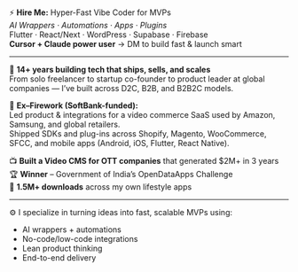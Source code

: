 ⚡️ **Hire Me:** Hyper-Fast Vibe Coder for MVPs  
_AI Wrappers · Automations · Apps · Plugins_  
Flutter · React/Next · WordPress · Supabase · Firebase  
**Cursor + Claude power user** → DM to build fast & launch smart

---

🚀 **14+ years building tech that ships, sells, and scales**  
From solo freelancer to startup co-founder to product leader at global companies — I’ve built across D2C, B2B, and B2B2C models.

🛒 **Ex–Firework (SoftBank-funded):**  
Led product & integrations for a video commerce SaaS used by Amazon, Samsung, and global retailers.  
Shipped SDKs and plug-ins across Shopify, Magento, WooCommerce, SFCC, and mobile apps (Android, iOS, Flutter, React Native).

📺 **Built a Video CMS for OTT companies** that generated $2M+ in 3 years  
🏆 **Winner** – Government of India’s OpenDataApps Challenge  
📱 **1.5M+ downloads** across my own lifestyle apps

---

⚙️ I specialize in turning ideas into fast, scalable MVPs using:
- AI wrappers + automations
- No-code/low-code integrations
- Lean product thinking
- End-to-end delivery
